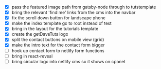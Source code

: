 - [x] pass the featured image path from gatsby-node through to tutstemplate
- [x] bring the relevant 'find me' links from the cms into the navbar
- [x] fix the scroll down button for landscape phone
- [x] make the index template go to root instead of test
- [x] bring in the layout for the tutorials template
- [x] create the getDaveTuts logo
- [x] split the contact buttons on mobile view (grid)
- [x] make the intro text for the contact form bigger
- [ ] hook up contact form to netlify form functions
- [ ] bring in react-reveal
- [ ] bring circular logo into netlify cms so it shows on cpanel